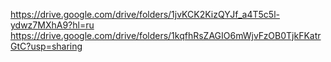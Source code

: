 https://drive.google.com/drive/folders/1jvKCK2KizQYJf_a4T5c5l-ydwz7MXhA9?hl=ru
https://drive.google.com/drive/folders/1kqfhRsZAGIO6mWjvFzOB0TjkFKatrGtC?usp=sharing
